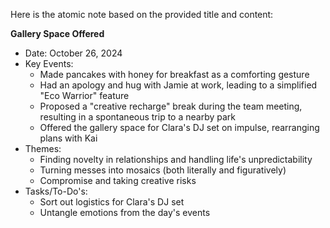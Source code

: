 Here is the atomic note based on the provided title and content:

**Gallery Space Offered**

* Date: October 26, 2024
* Key Events:
	+ Made pancakes with honey for breakfast as a comforting gesture
	+ Had an apology and hug with Jamie at work, leading to a simplified "Eco Warrior" feature
	+ Proposed a "creative recharge" break during the team meeting, resulting in a spontaneous trip to a nearby park
	+ Offered the gallery space for Clara's DJ set on impulse, rearranging plans with Kai
* Themes:
	+ Finding novelty in relationships and handling life's unpredictability
	+ Turning messes into mosaics (both literally and figuratively)
	+ Compromise and taking creative risks
* Tasks/To-Do's:
	+ Sort out logistics for Clara's DJ set
	+ Untangle emotions from the day's events